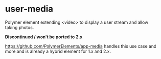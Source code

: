 # user-media
Polymer element extending &lt;video> to display a user stream and allow taking photos.

**Discontinued / won't be ported to 2.x**

https://github.com/PolymerElements/app-media handles this use case and more and is already a hybrid element for 1.x and 2.x.
